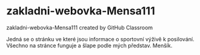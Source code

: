 # zakladni-webovka-Mensa111
zakladni-webovka-Mensa111 created by GitHub Classroom

Jedná se o stránku ve které jsou informace o sportovní výživě k posilování. Všechno na stránce funguje a šlape podle mých představ.
Menšík.
